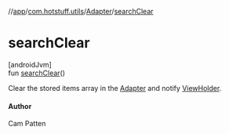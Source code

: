 //[app](../../../index.md)/[com.hotstuff.utils](../index.md)/[Adapter](index.md)/[searchClear](search-clear.md)

# searchClear

[androidJvm]\
fun [searchClear](search-clear.md)()

Clear the stored items array in the [Adapter](index.md) and notify [ViewHolder](-view-holder/index.md).

#### Author

Cam Patten
